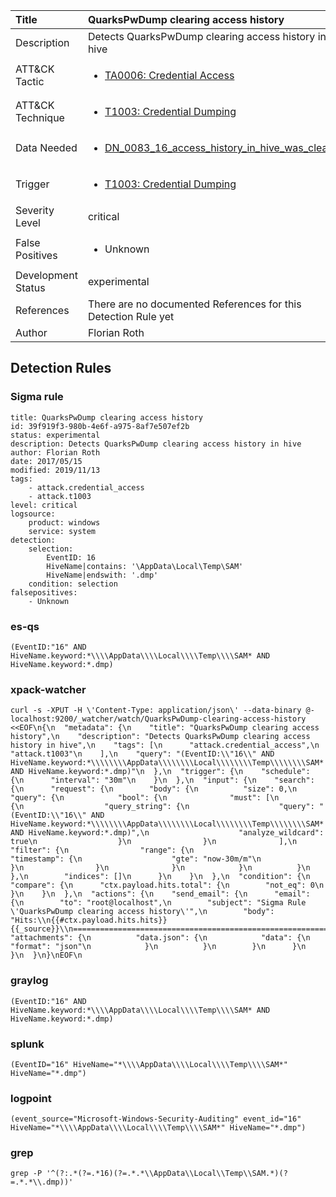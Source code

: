 | Title                | QuarksPwDump clearing access history                                                                                                                                                 |
|:---------------------|:------------------------------------------------------------------------------------------------------------------------------------------------------------|
| Description          | Detects QuarksPwDump clearing access history in hive                                                                                                                                           |
| ATT&amp;CK Tactic    |  <ul><li>[TA0006: Credential Access](https://attack.mitre.org/tactics/TA0006)</li></ul>  |
| ATT&amp;CK Technique | <ul><li>[T1003: Credential Dumping](https://attack.mitre.org/techniques/T1003)</li></ul>  |
| Data Needed          | <ul><li>[DN_0083_16_access_history_in_hive_was_cleared](../Data_Needed/DN_0083_16_access_history_in_hive_was_cleared.md)</li></ul>  |
| Trigger              | <ul><li>[T1003: Credential Dumping](../Triggers/T1003.md)</li></ul>  |
| Severity Level       | critical |
| False Positives      | <ul><li>Unknown</li></ul>  |
| Development Status   | experimental |
| References           |  There are no documented References for this Detection Rule yet  |
| Author               | Florian Roth |


## Detection Rules

### Sigma rule

```
title: QuarksPwDump clearing access history
id: 39f919f3-980b-4e6f-a975-8af7e507ef2b
status: experimental
description: Detects QuarksPwDump clearing access history in hive
author: Florian Roth
date: 2017/05/15
modified: 2019/11/13
tags:
    - attack.credential_access
    - attack.t1003
level: critical
logsource:
    product: windows
    service: system
detection:
    selection:
        EventID: 16
        HiveName|contains: '\AppData\Local\Temp\SAM'
        HiveName|endswith: '.dmp'
    condition: selection
falsepositives:
    - Unknown

```





### es-qs
    
```
(EventID:"16" AND HiveName.keyword:*\\\\AppData\\\\Local\\\\Temp\\\\SAM* AND HiveName.keyword:*.dmp)
```


### xpack-watcher
    
```
curl -s -XPUT -H \'Content-Type: application/json\' --data-binary @- localhost:9200/_watcher/watch/QuarksPwDump-clearing-access-history <<EOF\n{\n  "metadata": {\n    "title": "QuarksPwDump clearing access history",\n    "description": "Detects QuarksPwDump clearing access history in hive",\n    "tags": [\n      "attack.credential_access",\n      "attack.t1003"\n    ],\n    "query": "(EventID:\\"16\\" AND HiveName.keyword:*\\\\\\\\AppData\\\\\\\\Local\\\\\\\\Temp\\\\\\\\SAM* AND HiveName.keyword:*.dmp)"\n  },\n  "trigger": {\n    "schedule": {\n      "interval": "30m"\n    }\n  },\n  "input": {\n    "search": {\n      "request": {\n        "body": {\n          "size": 0,\n          "query": {\n            "bool": {\n              "must": [\n                {\n                  "query_string": {\n                    "query": "(EventID:\\"16\\" AND HiveName.keyword:*\\\\\\\\AppData\\\\\\\\Local\\\\\\\\Temp\\\\\\\\SAM* AND HiveName.keyword:*.dmp)",\n                    "analyze_wildcard": true\n                  }\n                }\n              ],\n              "filter": {\n                "range": {\n                  "timestamp": {\n                    "gte": "now-30m/m"\n                  }\n                }\n              }\n            }\n          }\n        },\n        "indices": []\n      }\n    }\n  },\n  "condition": {\n    "compare": {\n      "ctx.payload.hits.total": {\n        "not_eq": 0\n      }\n    }\n  },\n  "actions": {\n    "send_email": {\n      "email": {\n        "to": "root@localhost",\n        "subject": "Sigma Rule \'QuarksPwDump clearing access history\'",\n        "body": "Hits:\\n{{#ctx.payload.hits.hits}}{{_source}}\\n================================================================================\\n{{/ctx.payload.hits.hits}}",\n        "attachments": {\n          "data.json": {\n            "data": {\n              "format": "json"\n            }\n          }\n        }\n      }\n    }\n  }\n}\nEOF\n
```


### graylog
    
```
(EventID:"16" AND HiveName.keyword:*\\\\AppData\\\\Local\\\\Temp\\\\SAM* AND HiveName.keyword:*.dmp)
```


### splunk
    
```
(EventID="16" HiveName="*\\\\AppData\\\\Local\\\\Temp\\\\SAM*" HiveName="*.dmp")
```


### logpoint
    
```
(event_source="Microsoft-Windows-Security-Auditing" event_id="16" HiveName="*\\\\AppData\\\\Local\\\\Temp\\\\SAM*" HiveName="*.dmp")
```


### grep
    
```
grep -P '^(?:.*(?=.*16)(?=.*.*\\AppData\\Local\\Temp\\SAM.*)(?=.*.*\\.dmp))'
```



